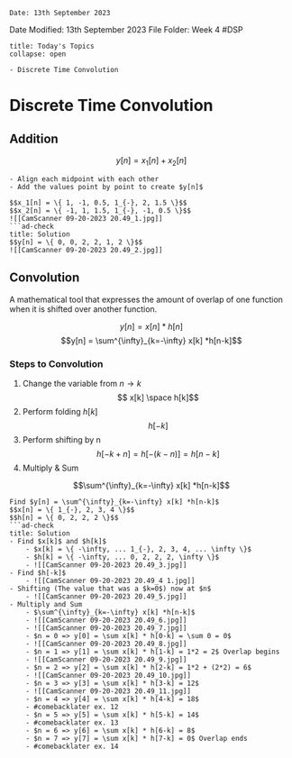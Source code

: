 	Date: 13th September 2023
Date Modified: 13th September 2023
File Folder: Week 4
#DSP

```ad-abstract
title: Today's Topics
collapse: open

- Discrete Time Convolution

```

# Discrete Time Convolution

## Addition

$$y[n] = x_1[n] + x_2[n]$$

```ad-important
- Align each midpoint with each other
- Add the values point by point to create $y[n]$
```

```ad-example
$$x_1[n] = \{ 1, -1, 0.5, 1_{-}, 2, 1.5 \}$$
$$x_2[n] = \{ -1, 1, 1.5, 1_{-}, -1, 0.5 \}$$
![[CamScanner 09-20-2023 20.49_1.jpg]]
```ad-check
title: Solution
$$y[n] = \{ 0, 0, 2, 2, 1, 2 \}$$
![[CamScanner 09-20-2023 20.49_2.jpg]]
```

## Convolution

A mathematical tool that expresses the amount of overlap of one function when it is shifted over another function.

$$y[n] = x[n] * h[n]$$$$y[n] = \sum^{\infty}_{k=-\infty} x[k] *h[n-k]$$

### Steps to Convolution

1. Change the variable from $n \to k$
$$ x[k] \space h[k]$$
2. Perform folding $h[k]$
$$ h[-k]$$
3. Perform shifting by n
$$h[-k + n] = h[-(k-n)] = h[n-k]$$
4. Multiply & Sum 

$$\sum^{\infty}_{k=-\infty} x[k] *h[n-k]$$

```ad-example
Find $y[n] = \sum^{\infty}_{k=-\infty} x[k] *h[n-k]$
$$x[n] = \{ 1_{-}, 2, 3, 4 \}$$
$$h[n] = \{ 0, 2, 2, 2 \}$$
```ad-check
title: Solution
- Find $x[k]$ and $h[k]$
	- $x[k] = \{ -\infty, ... 1_{-}, 2, 3, 4, ... \infty \}$
	- $h[k] = \{ -\infty, ... 0, 2, 2, 2, \infty \}$
	- ![[CamScanner 09-20-2023 20.49_3.jpg]]
- Find $h[-k]$
	- ![[CamScanner 09-20-2023 20.49_4 1.jpg]]
- Shifting (The value that was a $k=0$) now at $n$
	- ![[CamScanner 09-20-2023 20.49_5.jpg]]
- Multiply and Sum
	- $\sum^{\infty}_{k=-\infty} x[k] *h[n-k]$
	- ![[CamScanner 09-20-2023 20.49_6.jpg]]
	- ![[CamScanner 09-20-2023 20.49_7.jpg]]
	- $n = 0 => y[0] = \sum x[k] * h[0-k] = \sum 0 = 0$
	- ![[CamScanner 09-20-2023 20.49_8.jpg]]
	- $n = 1 => y[1] = \sum x[k] * h[1-k] = 1*2 = 2$ Overlap begins
	- ![[CamScanner 09-20-2023 20.49_9.jpg]]
	- $n = 2 => y[2] = \sum x[k] * h[2-k] = 1*2 + (2*2) = 6$
	- ![[CamScanner 09-20-2023 20.49_10.jpg]]
	- $n = 3 => y[3] = \sum x[k] * h[3-k] = 12$
	- ![[CamScanner 09-20-2023 20.49_11.jpg]]
	- $n = 4 => y[4] = \sum x[k] * h[4-k] = 18$
	- #comebacklater ex. 12
	- $n = 5 => y[5] = \sum x[k] * h[5-k] = 14$
	- #comebacklater ex. 13
	- $n = 6 => y[6] = \sum x[k] * h[6-k] = 8$
	- $n = 7 => y[7] = \sum x[k] * h[7-k] = 0$ Overlap ends
	- #comebacklater ex. 14
```


